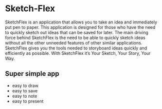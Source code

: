 # Sketch-Flex

SketchFlex is an application that allows you to take an idea and immediately put pen to paper. This application is designed for those who have the need to quickly sketch out ideas that can be saved for later. The main driving force behind SketchFlex is the need to be able to quickly sketch ideas without all the other unneeded features of other similar applications. SketchFlex gives you the tools needed to storyboard ideas quickly and efficiently as possible. With SketchFlex it’s Your Sketch, Your Story, Your Way.

## Super simple app 

- easy to draw
- easy to save
- easy to note
- easy to present

